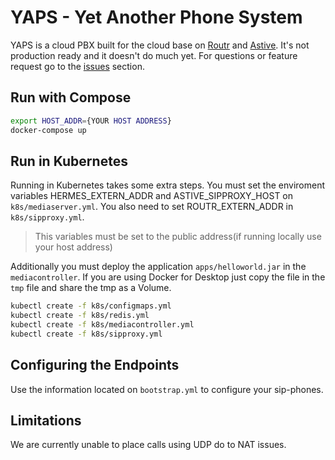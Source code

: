 # YAPS - Yet Another Phone System

YAPS is a cloud PBX built for the cloud base on [Routr](https://routr.io) and [Astive](https://github.com/fonoster/astive). It's not production ready and it doesn't do much yet. For questions or feature request go to the [issues](https://github.com/fonoster/yaps/issues) section.

## Run with Compose

```bash
export HOST_ADDR={YOUR HOST ADDRESS}
docker-compose up
```

## Run in Kubernetes

Running in Kubernetes takes some extra steps. You must set the enviroment
variables HERMES_EXTERN_ADDR and ASTIVE_SIPPROXY_HOST on `k8s/mediaserver.yml`.
You also need to set ROUTR_EXTERN_ADDR in `k8s/sipproxy.yml`.

> This variables must be set to the public address(if running locally use your host address)

Additionally you must deploy the application `apps/helloworld.jar` in the `mediacontroller`.
If you are using Docker for Desktop just copy the file in the `tmp` file and share
the tmp as a Volume.

```bash
kubectl create -f k8s/configmaps.yml
kubectl create -f k8s/redis.yml
kubectl create -f k8s/mediacontroller.yml
kubectl create -f k8s/sipproxy.yml
```

## Configuring the Endpoints

Use the information located on `bootstrap.yml` to configure your sip-phones.

## Limitations

We are currently unable to place calls using UDP do to NAT issues.
